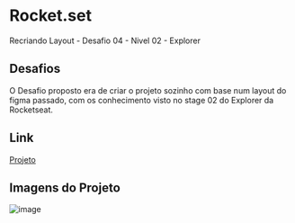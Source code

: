 # Rocket.set
Recriando Layout - Desafio 04 - Nivel 02 - Explorer

## Desafios
O Desafio proposto era de criar o projeto sozinho com base num layout do figma passado, com os conhecimento visto no stage 02 do Explorer da Rocketseat.

## Link
[Projeto](https://jonasncsantos.github.io/Rocket.set/)

## Imagens do Projeto
![image](https://user-images.githubusercontent.com/84877737/162846257-9d5b8612-b395-426f-90b5-a65f18377421.png)
